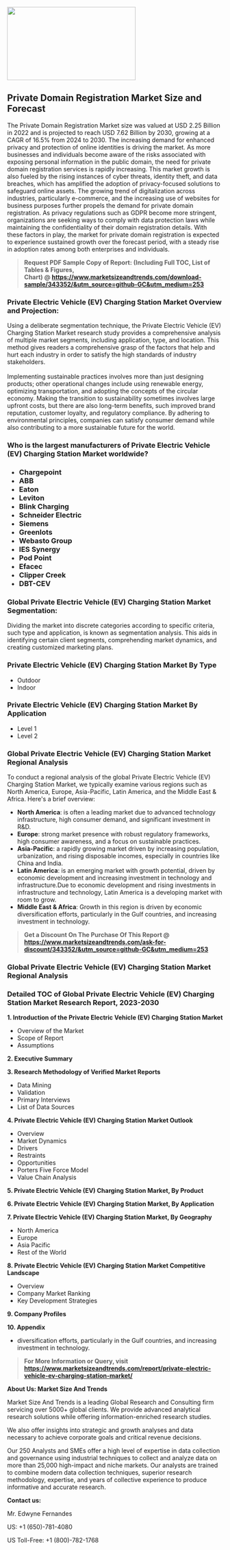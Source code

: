 <p><img class="alignnone size-medium wp-image-20088" src="https://ffe5etoiles.com/wp-content/uploads/2024/12/MST1-300x171.png" alt="" width="300" height="171" /></p><h2>Private Domain Registration Market Size and Forecast</h2><p>The Private Domain Registration Market size was valued at USD 2.25 Billion in 2022 and is projected to reach USD 7.62 Billion by 2030, growing at a CAGR of 16.5% from 2024 to 2030. The increasing demand for enhanced privacy and protection of online identities is driving the market. As more businesses and individuals become aware of the risks associated with exposing personal information in the public domain, the need for private domain registration services is rapidly increasing. This market growth is also fueled by the rising instances of cyber threats, identity theft, and data breaches, which has amplified the adoption of privacy-focused solutions to safeguard online assets. The growing trend of digitalization across industries, particularly e-commerce, and the increasing use of websites for business purposes further propels the demand for private domain registration. As privacy regulations such as GDPR become more stringent, organizations are seeking ways to comply with data protection laws while maintaining the confidentiality of their domain registration details. With these factors in play, the market for private domain registration is expected to experience sustained growth over the forecast period, with a steady rise in adoption rates among both enterprises and individuals.</p></p><blockquote id="" class=""><strong>Request PDF Sample Copy of Report: (Including Full TOC, List of Tables &amp; Figures, Chart)&nbsp;@&nbsp;<strong><a href="https://www.marketsizeandtrends.com/download-sample/343352/&utm_source=github-GC&utm_medium=253" target="_blank">https://www.marketsizeandtrends.com/download-sample/343352/&utm_source=github-GC&utm_medium=253</a></strong></strong></blockquote><h3 id="" class="">Private Electric Vehicle (EV) Charging Station Market&nbsp;Overview and Projection:</h3><p id="" class="">Using a deliberate segmentation technique, the Private Electric Vehicle (EV) Charging Station Market research study provides a comprehensive analysis of multiple market segments, including application, type, and location. This method gives readers a comprehensive grasp of the factors that help and hurt each industry in order to satisfy the high standards of industry stakeholders. <br /> <br />Implementing sustainable practices involves more than just designing products; other operational changes include using renewable energy, optimizing transportation, and adopting the concepts of the circular economy. Making the transition to sustainability sometimes involves large upfront costs, but there are also long-term benefits, such improved brand reputation, customer loyalty, and regulatory compliance. By adhering to environmental principles, companies can satisfy consumer demand while also contributing to a more sustainable future for the world.</p><h3 id="" class="">Who is the largest manufacturers of&nbsp;Private Electric Vehicle (EV) Charging Station Market worldwide?</h3><h3 class=""><p><ul><li>Chargepoint </li><li> ABB </li><li> Eaton </li><li> Leviton </li><li> Blink Charging </li><li> Schneider Electric </li><li> Siemens </li><li> Greenlots </li><li> Webasto Group </li><li> IES Synergy </li><li> Pod Point </li><li> Efacec </li><li> Clipper Creek </li><li> DBT-CEV</li></ul></p></h3><h3 id="" class="">Global&nbsp;Private Electric Vehicle (EV) Charging Station Market Segmentation:</h3><p id="" class="">Dividing the market into discrete categories according to specific criteria, such type and application, is known as segmentation analysis. This aids in identifying certain client segments, comprehending market dynamics, and creating customized marketing plans.</p><h3 id="" class="">Private Electric Vehicle (EV) Charging Station Market&nbsp;By Type</h3><p><p><ul><li>Outdoor</li><li> Indoor</p></li></ul></p></p><h3 id="" class="">Private Electric Vehicle (EV) Charging Station Market&nbsp;By Application</h3><p class=""><p><ul><li>Level 1</li><li> Level 2</li></ul></p></p><h3 id="" class="">Global Private Electric Vehicle (EV) Charging Station Market Regional Analysis</h3><p id="" class="">To conduct a regional analysis of the global Private Electric Vehicle (EV) Charging Station Market, we typically examine various regions such as North America, Europe, Asia-Pacific, Latin America, and the Middle East &amp; Africa. Here's a brief overview:</p><ul><li><strong>North America</strong>: is often a leading market due to advanced technology infrastructure, high consumer demand, and significant investment in R&amp;D.</li><li><strong>Europe</strong>: strong market presence with robust regulatory frameworks, high consumer awareness, and a focus on sustainable practices.</li><li><strong>Asia-Pacific</strong>: a rapidly growing market driven by increasing population, urbanization, and rising disposable incomes, especially in countries like China and India.</li><li><strong>Latin America</strong>: is an emerging market with growth potential, driven by economic development and increasing investment in technology and infrastructure.Due to economic development and rising investments in infrastructure and technology, Latin America is a developing market with room to grow.</li><li><strong>Middle East &amp; Africa</strong>: Growth in this region is driven by economic diversification efforts, particularly in the Gulf countries, and increasing investment in technology.</li></ul><blockquote id="" class=""><strong>Get a Discount On The Purchase Of This Report @ <strong><a href="https://www.marketsizeandtrends.com/ask-for-discount/343352/&utm_source=github-GC&utm_medium=253" target="_blank">https://www.marketsizeandtrends.com/ask-for-discount/343352/&utm_source=github-GC&utm_medium=253</a></strong></strong></blockquote><h3 id="" class="">Global Private Electric Vehicle (EV) Charging Station Market Regional Analysis</h3><h3 id="" class="">Detailed TOC of Global Private Electric Vehicle (EV) Charging Station Market Research Report, 2023-2030</h3><p id="" class=""><strong>1. Introduction of the Private Electric Vehicle (EV) Charging Station Market</strong></p><ul><li>Overview of the Market</li><li>Scope of Report</li><li>Assumptions</li></ul><p id="" class=""><strong>2. Executive Summary</strong></p><p id="" class=""><strong>3. Research Methodology of Verified Market Reports</strong></p><ul><li>Data Mining</li><li>Validation</li><li>Primary Interviews</li><li>List of Data Sources</li></ul><p id="" class=""><strong>4. Private Electric Vehicle (EV) Charging Station Market Outlook</strong></p><ul><li>Overview</li><li>Market Dynamics</li><li>Drivers</li><li>Restraints</li><li>Opportunities</li><li>Porters Five Force Model</li><li>Value Chain Analysis</li></ul><p id="" class=""><strong>5. Private Electric Vehicle (EV) Charging Station Market, By Product</strong></p><p id="" class=""><strong>6. Private Electric Vehicle (EV) Charging Station Market, By Application</strong></p><p id="" class=""><strong>7. Private Electric Vehicle (EV) Charging Station Market, By Geography</strong></p><ul><li>North America</li><li>Europe</li><li>Asia Pacific</li><li>Rest of the World</li></ul><p id="" class=""><strong>8. Private Electric Vehicle (EV) Charging Station Market Competitive Landscape</strong></p><ul><li>Overview</li><li>Company Market Ranking</li><li>Key Development Strategies</li></ul><p id="" class=""><strong>9. Company Profiles</strong></p><p id="" class=""><strong>10. Appendix</strong></p><ul><li>diversification efforts, particularly in the Gulf countries, and increasing investment in technology.</li></ul><blockquote id="" class=""><strong>For More Information or Query, visit <strong><strong><a href="https://www.marketsizeandtrends.com/report/private-electric-vehicle-ev-charging-station-market/" target="_blank">https://www.marketsizeandtrends.com/report/private-electric-vehicle-ev-charging-station-market/</a></strong></strong></strong></blockquote><p id="" class=""><strong>About Us: Market Size And Trends</strong></p><p id="" class="">Market Size And Trends is a leading Global Research and Consulting firm servicing over 5000+ global clients. We provide advanced analytical research solutions while offering information-enriched research studies.</p><p id="" class="">We also offer insights into strategic and growth analyses and data necessary to achieve corporate goals and critical revenue decisions.</p><p id="" class="">Our 250 Analysts and SMEs offer a high level of expertise in data collection and governance using industrial techniques to collect and analyze data on more than 25,000 high-impact and niche markets. Our analysts are trained to combine modern data collection techniques, superior research methodology, expertise, and years of collective experience to produce informative and accurate research.</p><p id="" class=""><strong>Contact us:</strong></p><p id="" class="">Mr. Edwyne Fernandes</p><p id="" class="">US: +1 (650)-781-4080</p><p id="" class="">US Toll-Free: +1 (800)-782-1768</p>
